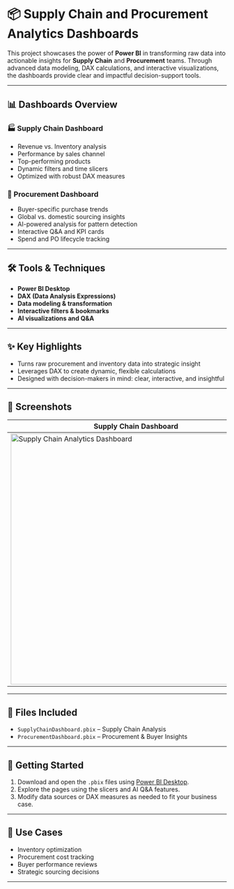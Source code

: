 # 📦 Supply Chain and Procurement Analytics Dashboards

This project showcases the power of **Power BI** in transforming raw data into actionable insights for **Supply Chain** and **Procurement** teams. Through advanced data modeling, DAX calculations, and interactive visualizations, the dashboards provide clear and impactful decision-support tools.

---

## 📊 Dashboards Overview

### 🏭 Supply Chain Dashboard
- Revenue vs. Inventory analysis  
- Performance by sales channel  
- Top-performing products  
- Dynamic filters and time slicers  
- Optimized with robust DAX measures  

### 🧾 Procurement Dashboard
- Buyer-specific purchase trends  
- Global vs. domestic sourcing insights  
- AI-powered analysis for pattern detection  
- Interactive Q&A and KPI cards  
- Spend and PO lifecycle tracking  

---

## 🛠️ Tools & Techniques
- **Power BI Desktop**  
- **DAX (Data Analysis Expressions)**  
- **Data modeling & transformation**  
- **Interactive filters & bookmarks**  
- **AI visualizations and Q&A**  

---

## ✨ Key Highlights
- Turns raw procurement and inventory data into strategic insight  
- Leverages DAX to create dynamic, flexible calculations  
- Designed with decision-makers in mind: clear, interactive, and insightful  

---

## 📸 Screenshots

| Supply Chain Dashboard | Procurement Dashboard |
|------------------------|------------------------|
| <img width="575" alt="Supply Chain Analytics Dashboard" src="https://github.com/user-attachments/assets/c45644b0-1529-4f7d-8b1b-fc65536e3e98" /> | <img width="575" alt="Dynamic Procurement Analytics" src="https://github.com/user-attachments/assets/c277c5eb-412d-48c0-9463-d22e65a2b65c" /> |

---

## 📁 Files Included
- `SupplyChainDashboard.pbix` – Supply Chain Analysis  
- `ProcurementDashboard.pbix` – Procurement & Buyer Insights  

---

## 🚀 Getting Started


1. Download and open the `.pbix` files using [Power BI Desktop](https://powerbi.microsoft.com/desktop).  
2. Explore the pages using the slicers and AI Q&A features.  
3. Modify data sources or DAX measures as needed to fit your business case.  

---

## 📌 Use Cases
- Inventory optimization  
- Procurement cost tracking  
- Buyer performance reviews  
- Strategic sourcing decisions  

---


